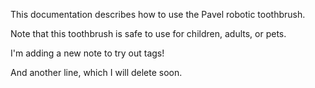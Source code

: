 This documentation describes how to use the Pavel robotic toothbrush.

Note that this toothbrush is safe to use for children, adults, or pets.

I'm adding a new note to try out tags!

And another line, which I will delete soon.
